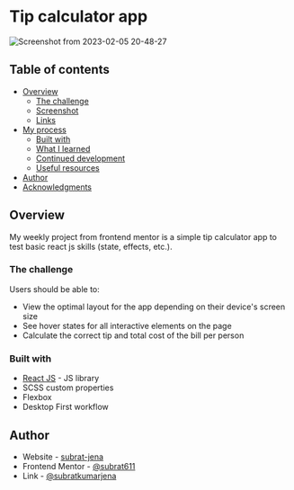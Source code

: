 # Tip calculator app

![Screenshot from 2023-02-05 20-48-27](https://user-images.githubusercontent.com/77252075/216828054-1f8e47ae-9351-4fdd-84b9-c5fb0cc49a8a.png)


## Table of contents

- [Overview](#overview)
  - [The challenge](#the-challenge)
  - [Screenshot](#screenshot)
  - [Links](#links)
- [My process](#my-process)
  - [Built with](#built-with)
  - [What I learned](#what-i-learned)
  - [Continued development](#continued-development)
  - [Useful resources](#useful-resources)
- [Author](#author)
- [Acknowledgments](#acknowledgments)

## Overview

My weekly project from frontend mentor is a simple tip calculator app to test basic react js skills (state, effects, etc.).

### The challenge

Users should be able to:

- View the optimal layout for the app depending on their device's screen size
- See hover states for all interactive elements on the page
- Calculate the correct tip and total cost of the bill per person

<!-- ## My process -->

### Built with

- [React JS](https://reactjs.org/) - JS library
- SCSS custom properties
- Flexbox
- Desktop First workflow

<!-- ### What I learned -->

## Author

- Website - [subrat-jena](https://subrat-jena.netlify.app/)
- Frontend Mentor - [@subrat611](https://www.frontendmentor.io/profile/subrat611)
- Link - [@subratkumarjena](https://www.linkedin.com/in/subratkumarjena)
